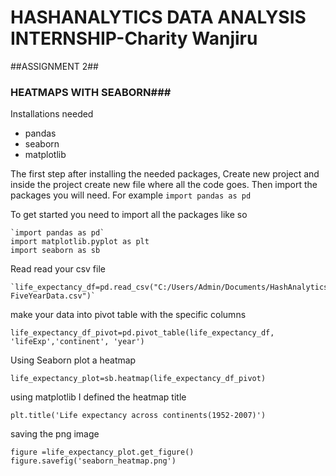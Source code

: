 # HASHANALYTICS DATA ANALYSIS INTERNSHIP-Charity Wanjiru #
##ASSIGNMENT 2##
### HEATMAPS WITH SEABORN###

Installations needed


- pandas
- seaborn
- matplotlib

The first step after installing the needed packages, Create new project and inside the project create new file where all the code goes.
Then import the packages you will need. For example `import pandas as pd`




To get started you need to import all the packages like so

    `import pandas as pd`
    import matplotlib.pyplot as plt
    import seaborn as sb 

Read read your csv file 

    `life_expectancy_df=pd.read_csv("C:/Users/Admin/Documents/HashAnalyticsProjects/gapminder-FiveYearData.csv")`
make your data into pivot table with the specific columns

    life_expectancy_df_pivot=pd.pivot_table(life_expectancy_df, 'lifeExp','continent', 'year')

Using Seaborn plot a heatmap 

    life_expectancy_plot=sb.heatmap(life_expectancy_df_pivot)

using matplotlib I defined the heatmap title

    plt.title('Life expectancy across continents(1952-2007)')
    
saving the png image

    figure =life_expectancy_plot.get_figure() 
    figure.savefig('seaborn_heatmap.png')





